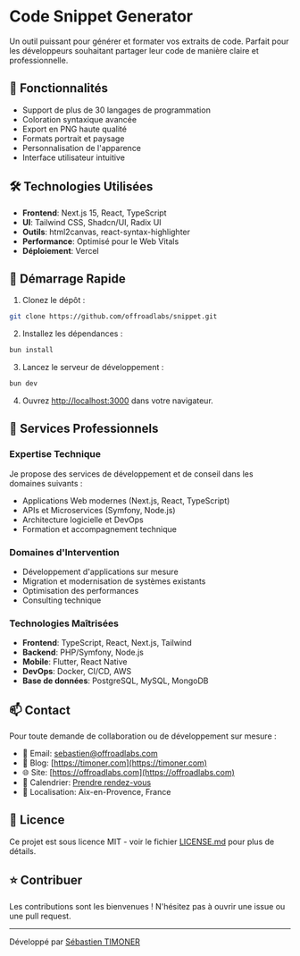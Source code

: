 # Code Snippet Generator

Un outil puissant pour générer et formater vos extraits de code. Parfait pour les développeurs souhaitant partager leur code de manière claire et professionnelle.

## 🚀 Fonctionnalités

- Support de plus de 30 langages de programmation
- Coloration syntaxique avancée
- Export en PNG haute qualité
- Formats portrait et paysage
- Personnalisation de l'apparence
- Interface utilisateur intuitive

## 🛠️ Technologies Utilisées

- **Frontend**: Next.js 15, React, TypeScript
- **UI**: Tailwind CSS, Shadcn/UI, Radix UI
- **Outils**: html2canvas, react-syntax-highlighter
- **Performance**: Optimisé pour le Web Vitals
- **Déploiement**: Vercel

## 🏁 Démarrage Rapide

1. Clonez le dépôt :

```bash
git clone https://github.com/offroadlabs/snippet.git
```

2. Installez les dépendances :

```bash
bun install
```

3. Lancez le serveur de développement :

```bash
bun dev
```

4. Ouvrez [http://localhost:3000](http://localhost:3000) dans votre navigateur.

## 🔧 Services Professionnels

### Expertise Technique
Je propose des services de développement et de conseil dans les domaines suivants :

- Applications Web modernes (Next.js, React, TypeScript)
- APIs et Microservices (Symfony, Node.js)
- Architecture logicielle et DevOps
- Formation et accompagnement technique

### Domaines d'Intervention
- Développement d'applications sur mesure
- Migration et modernisation de systèmes existants
- Optimisation des performances
- Consulting technique

### Technologies Maîtrisées
- **Frontend**: TypeScript, React, Next.js, Tailwind
- **Backend**: PHP/Symfony, Node.js
- **Mobile**: Flutter, React Native
- **DevOps**: Docker, CI/CD, AWS
- **Base de données**: PostgreSQL, MySQL, MongoDB

## 📫 Contact

Pour toute demande de collaboration ou de développement sur mesure :

- 📧 Email: [sebastien@offroadlabs.com](mailto:sebastien@offroadlabs.com)
- 📝 Blog: [https://timoner.com](https://timoner.com)
- 🌐 Site: [https://offroadlabs.com](https://offroadlabs.com)
- 📅 Calendrier: [Prendre rendez-vous](https://hub.timoner.com)
- 📍 Localisation: Aix-en-Provence, France

## 📄 Licence

Ce projet est sous licence MIT - voir le fichier [LICENSE.md](LICENSE.md) pour plus de détails.

## ⭐ Contribuer

Les contributions sont les bienvenues ! N'hésitez pas à ouvrir une issue ou une pull request.

---

Développé par [Sébastien TIMONER](https://github.com/offroadlabs)
